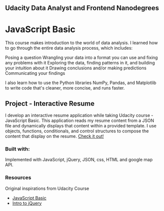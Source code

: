 ## Udacity Data Analyst and Frontend Nanodegrees

# JavaScript Basic

This course makes introduction to the world of data analysis. I learned how to go through the entire data analysis process, which includes:

Posing a question
Wrangling your data into a format you can use and fixing any problems with it
Exploring the data, finding patterns in it, and building your intuition about it
Drawing conclusions and/or making predictions
Communicating your findings

I also learn how to use the Python libraries NumPy, Pandas, and Matplotlib to write code that's cleaner, more concise, and runs faster.


## Project - Interactive Resume

I develop an interactive resume application while taking Udacity course - JavaScript Basic. This application reads my resume content from a JSON file and dynamically displays that content within a provided template. I use objects, functions, conditionals, and control structures to compose the content that display on the resume. [Check it out!](http://llwang8/github.io/Udacity-frontend-p2-interactiveResume/)

### Built with:

Implemented with JavaScript, jQuery, JSON, css, HTML and google map API.


### Resources

Original inspirations from Udacity Course
- [JavaScript Basic](https://www.udacity.com/course/javascript-basics--ud804)
- [Intro to jQuery](https://www.udacity.com/course/intro-to-jquery--ud245)



